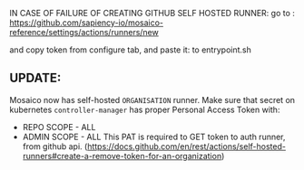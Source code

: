 IN CASE OF FAILURE OF CREATING GITHUB SELF HOSTED RUNNER:
go to :
https://github.com/sapiency-io/mosaico-reference/settings/actions/runners/new

and copy token from configure tab, and paste it: to entrypoint.sh

## UPDATE:
Mosaico now has self-hosted `ORGANISATION` runner. Make sure that secret on kubernetes `controller-manager` has proper Personal Access Token with:
- REPO SCOPE - ALL
- ADMIN SCOPE - ALL
This PAT is required to GET token to auth runner, from github api. (https://docs.github.com/en/rest/actions/self-hosted-runners#create-a-remove-token-for-an-organization)